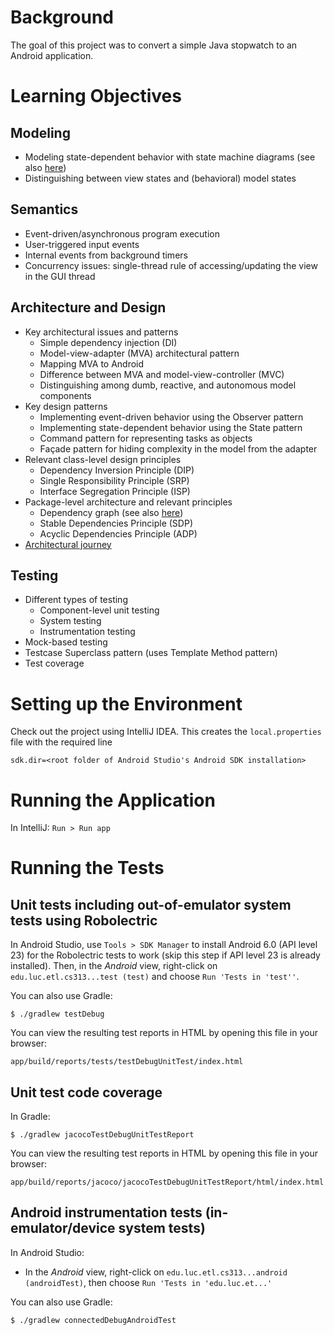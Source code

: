 # Background

The goal of this project was to convert a simple Java stopwatch to an
Android application.  

# Learning Objectives

## Modeling

* Modeling state-dependent behavior with state machine diagrams
  (see also [here](/loyolachicagocs_comp313/stopwatch-android-java/src/default/doc))
* Distinguishing between view states and (behavioral) model states

## Semantics

* Event-driven/asynchronous program execution
* User-triggered input events
* Internal events from background timers
* Concurrency issues: single-thread rule of accessing/updating the view in the GUI thread

## Architecture and Design

* Key architectural issues and patterns
    * Simple dependency injection (DI)
    * Model-view-adapter (MVA) architectural pattern
    * Mapping MVA to Android
    * Difference between MVA and model-view-controller (MVC)
    * Distinguishing among dumb, reactive, and autonomous model components
* Key design patterns
    * Implementing event-driven behavior using the Observer pattern
    * Implementing state-dependent behavior using the State pattern
    * Command pattern for representing tasks as objects
    * Façade pattern for hiding complexity in the model from the adapter
* Relevant class-level design principles
    * Dependency Inversion Principle (DIP)
    * Single Responsibility Principle (SRP)
    * Interface Segregation Principle (ISP)
* Package-level architecture and relevant principles
    * Dependency graph
      (see also [here](/loyolachicagocs_comp313/stopwatch-android-java/src/default/doc))
    * Stable Dependencies Principle (SDP)
    * Acyclic Dependencies Principle (ADP)
* [Architectural journey](/stopwatch-android-java/commits)

## Testing

* Different types of testing
    * Component-level unit testing
    * System testing
    * Instrumentation testing
* Mock-based testing
* Testcase Superclass pattern (uses Template Method pattern)
* Test coverage

# Setting up the Environment

Check out the project using IntelliJ IDEA. This creates the `local.properties` file
with the required line

    sdk.dir=<root folder of Android Studio's Android SDK installation>

# Running the Application

In IntelliJ: `Run > Run app`

# Running the Tests

## Unit tests including out-of-emulator system tests using Robolectric

In Android Studio, use `Tools > SDK Manager` to install Android 6.0 (API level 23) for the Robolectric tests to work (skip this step if API level 23 is already installed).
Then, in the *Android* view, right-click on `edu.luc.etl.cs313...test (test)` and choose `Run 'Tests in 'test''`.

You can also use Gradle:

    $ ./gradlew testDebug

You can view the resulting test reports in HTML by opening this file in your browser:

    app/build/reports/tests/testDebugUnitTest/index.html

## Unit test code coverage

In Gradle:

    $ ./gradlew jacocoTestDebugUnitTestReport

You can view the resulting test reports in HTML by opening this file in your browser:

    app/build/reports/jacoco/jacocoTestDebugUnitTestReport/html/index.html

## Android instrumentation tests (in-emulator/device system tests)

In Android Studio:

* In the *Android* view, right-click on `edu.luc.etl.cs313...android (androidTest)`, then choose `Run 'Tests in 'edu.luc.et...'`

You can also use Gradle:

    $ ./gradlew connectedDebugAndroidTest

